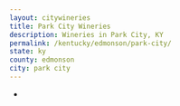 ```yaml
---
layout: citywineries
title: Park City Wineries
description: Wineries in Park City, KY
permalink: /kentucky/edmonson/park-city/
state: ky
county: edmonson
city: park city
---
```

-
